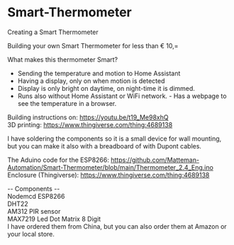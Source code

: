 # Smart-Thermometer
Creating a Smart Thermometer


Building your own Smart Thermometer for less than € 10,=

What makes this thermometer Smart?
- Sending the temperature and motion to Home Assistant​
- ​Having a display, only on when motion is detected​
- ​Display is only bright on daytime, on night-time it is  dimmed. ​
- ​Runs also without Home Assistant or WiFi network.​
​- Has a webpage to see the temperature in a browser.​

Building instructions on: https://youtu.be/t19_Me98xhQ<br>
3D printing: https://www.thingiverse.com/thing:4689138

I have soldering the components so it is a small device for wall mounting, but you can make it also with a breadboard of with Dupont cables.

The Aduino code for the ESP8266: https://github.com/Matteman-Automation/Smart-Thermometer/blob/main/Thermometer_2.4_Eng.ino
Enclosure (Thingiverse): https://www.thingiverse.com/thing:4689138

-- Components --<br>
Nodemcd ESP8266<br>
DHT22<br>
AM312 PIR sensor<br>
MAX7219 Led Dot Matrix 8 Digit<br>
I have ordered them from China, but you can also order them at Amazon or your local store.

